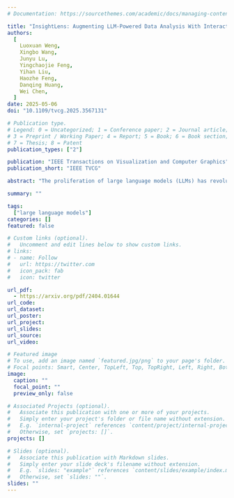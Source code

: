 ```yaml
---
# Documentation: https://sourcethemes.com/academic/docs/managing-content/

title: "InsightLens: Augmenting LLM-Powered Data Analysis With Interactive Insight Management and Navigation"
authors:
  [
    Luoxuan Weng,
    Xingbo Wang,
    Junyu Lu,
    Yingchaojie Feng,
    Yihan Liu,
    Haozhe Feng,
    Danqing Huang,
    Wei Chen,
  ]
date: 2025-05-06
doi: "10.1109/tvcg.2025.3567131"

# Publication type.
# Legend: 0 = Uncategorized; 1 = Conference paper; 2 = Journal article;
# 3 = Preprint / Working Paper; 4 = Report; 5 = Book; 6 = Book section;
# 7 = Thesis; 8 = Patent
publication_types: ["2"]

publication: "IEEE Transactions on Visualization and Computer Graphics"
publication_short: "IEEE TVCG"

abstract: "The proliferation of large language models (LLMs) has revolutionized the capabilities of natural language interfaces (NLIs) for data analysis. LLMs can perform multi-step and complex reasoning to generate data insights based on users’ analytic intents. However, these insights often entangle with an abundance of contexts in analytic conversations such as code, visualizations, and natural language explanations. This hinders efficient recording, organization, and navigation of insights within the current chat-based LLM interfaces. In this paper, we first conduct a formative study with eight data analysts to understand their general workflow and pain points of insight management during LLM-powered data analysis. Accordingly, we introduce InsightLens, an interactive system to overcome such challenges. Built upon an LLM-agent-based framework that automates insight recording and organization along with the analysis process, InsightLens visualizes the complex conversational contexts from multiple aspects to facilitate insight navigation. A user study with twelve data analysts demonstrates the effectiveness of InsightLens, showing that it significantly reduces users’ manual and cognitive effort without disrupting their conversational data analysis workflow, leading to a more efficient analysis experience."

summary: ""

tags:
  ["large language models"]
categories: []
featured: false

# Custom links (optional).
#   Uncomment and edit lines below to show custom links.
# links:
# - name: Follow
#   url: https://twitter.com
#   icon_pack: fab
#   icon: twitter

url_pdf: 
  - https://arxiv.org/pdf/2404.01644
url_code:
url_dataset:
url_poster:
url_project:
url_slides:
url_source:
url_video:

# Featured image
# To use, add an image named `featured.jpg/png` to your page's folder.
# Focal points: Smart, Center, TopLeft, Top, TopRight, Left, Right, BottomLeft, Bottom, BottomRight.
image:
  caption: ""
  focal_point: ""
  preview_only: false

# Associated Projects (optional).
#   Associate this publication with one or more of your projects.
#   Simply enter your project's folder or file name without extension.
#   E.g. `internal-project` references `content/project/internal-project/index.md`.
#   Otherwise, set `projects: []`.
projects: []

# Slides (optional).
#   Associate this publication with Markdown slides.
#   Simply enter your slide deck's filename without extension.
#   E.g. `slides: "example"` references `content/slides/example/index.md`.
#   Otherwise, set `slides: ""`.
slides: ""
---
```


